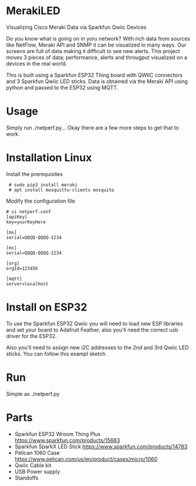 # MerakiLED
Visualizing Cisco Meraki Data via Sparkfun Qwiic Devices 

Do you know what is going on in yoru network? With rich data from sources like NetFlow, Meraki API and SNMP it can be visualized in many ways. 
Our screens are full of data making it difficult to see new alerts. This project moves 3 pieces of data; performance, alerts and througput visualized on a devices in the real world. 

This is built using a Sparkfun ESP32 Thing board with QWIIC connectors and 3 Sparkfun Qwiic LED sticks. Data is obtained via the Meraki API using python and passed to the ESP32 using MQTT. 

# Usage

Simply run ./netperf.py... Okay there are a few more steps to get that to work.

# Installation Linux

Install the prerequisites

     # sudo pip3 install meraki
     # apt install mosquitto-clients mosquito  

Modify the configuration file

    # vi netperf.conf 
    [apiKey]
    key=yourKeyHere
    
    [mx]
    serial=QQQQ-QQQQ-1234
    
    [ms]
    serial=QQQQ-QQQQ-1234
    
    [org]
    orgId=123456
    
    [mqtt]
    server=localhost 

# Install on ESP32

To use the Sparkfun ESP32 Qwiic you will need to load new ESP libraries and set your board to Adafruit Feather, also you'll need the correct usb driver for the ESP32. 

Also you'll need to assign new i2C addresses to the 2nd and 3rd Qwiic LED sticks. You can follow this exampl sketch. 

# Run

Simple as ./netperf.py 


# Parts

 - Sparkfun ESP32 Wroom Thing Plus https://www.sparkfun.com/products/15663
 - Sparkfun SparkX LED Stick https://www.sparkfun.com/products/14783
 - Pelican 1060 Case https://www.pelican.com/us/en/product/cases/micro/1060 
 - Qwiic Cable kit 
 - USB Power supply 
 - Standoffs
